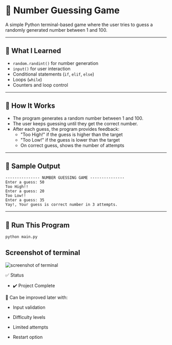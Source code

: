 # 🎯 Number Guessing Game

A simple Python terminal-based game where the user tries to guess a randomly generated number between 1 and 100.

---

## 🧠 What I Learned
- `random.randint()` for number generation
- `input()` for user interaction
- Conditional statements (`if`, `elif`, `else`)
- Loops (`while`)
- Counters and loop control

---

## 📌 How It Works

- The program generates a random number between 1 and 100.
- The user keeps guessing until they get the correct number.
- After each guess, the program provides feedback:
  - "Too High!" if the guess is higher than the target
  - "Too Low!" if the guess is lower than the target
  - On correct guess, shows the number of attempts

---

## 🧪 Sample Output
```
--------------- NUMBER GUESSING GAME ---------------
Enter a guess: 50
Too High!!
Enter a guess: 20
Too Low!!
Enter a guess: 35
Yay!, Your guess is correct number in 3 attempts.
```

---

## 🚀 Run This Program

```bash
python main.py
```

## Screenshot of terminal

![screenshot of terminal](https://github.com/user-attachments/assets/c13e3f0f-0355-4bf7-a28f-2dd6fda66460)


✅ Status
- ✔️ Project Complete

📝 Can be improved later with:

- Input validation

- Difficulty levels

- Limited attempts

- Restart option
